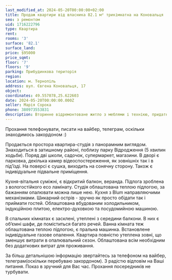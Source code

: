 ```yaml
---
last_modified_at: 2024-05-20T00:00:00+02:00
title: Продаж квартири від власника 82.1 м² трикімнатна на Коновальця
seo: з ремонтом
uid: 1716222796
type: Квартира
rent:
rooms: '3'
surface: '82.1'
surface_land:
price: $95000
price_sqmt:
floor: '7'
floors: '9'
parking: Прибудинкова територія
region:
location: м. Тернопіль
address: вул. Євгена Коновальця, 17
object:
coordinates: 49.557078,25.622603
date: 2024-05-20T00:00:00.000Z
seller: Марія Сорока
phone: 380973553831
description: Вторинне відремонтоване житло з меблями і технікю, придатне і готове для проживання
---
```


Прохання телефонувати, писати на вайбер, телеграм, оскільки знаходимось закордоном :)

Продається простора квартира-студія з панорамним виглядом. Знаходиться в затишному районі, поблизу парку Відродження (5 хвилин ходьби). Поряд дві школи, садочок, супермаркет, магазини. В дворі є парковка, декілька камер відеоспостереження, як зовнішніх так і в підʼїзді. На поверсі є сушка, виходить на сонячну сторону. Також є індивідуальне підвальне приміщення.

Кухня-вітальня суміжні, є відкритий балкон, веранда. Підлога зроблена з вологостійкого eco ламінату. Студія облаштована теплою підлогою, за бажанням опалювати можна лише нею. Кухня з Blum направляючими механізмами. Шикарний острів - зручно як просто обідати так і приймати гостей. Облаштована вбудованим холодильником, індукційною плитою, електро-духовкою та посудомийною машиною.

В спальних кімнатах є засклені, утеплені з середини балкони. В них є обʼємні шафи, де поміститься багато речей. Ванна кімната теж облаштована теплою підлогою, є пральна машинка. Встановлене індивідуальне газове опалення. Квартира повністю утеплена зовні, що зменшує витрати в опалювальний сезон.
Облаштована всім необхідним без додаткових витрат для проживання.

За більш детальнішою інформацію звертайтесь за телефоном на вайбер, телеграм(оскільки перебуваю закордоном). З радістю відповім на Ваші питання. Показ в зручний для Вас час. Прохання посередників не турбувати.

